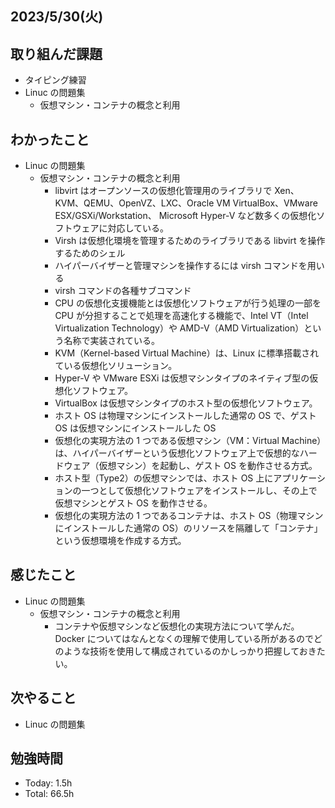 ## 2023/5/30(火)

## 取り組んだ課題

- タイピング練習
- Linuc の問題集
  - 仮想マシン・コンテナの概念と利用

## わかったこと

- Linuc の問題集
  - 仮想マシン・コンテナの概念と利用
    - libvirt はオープンソースの仮想化管理用のライブラリで Xen、KVM、QEMU、OpenVZ、LXC、Oracle VM VirtualBox、VMware ESX/GSXi/Workstation、 Microsoft Hyper-V など数多くの仮想化ソフトウェアに対応している。
    - Virsh は仮想化環境を管理するためのライブラリである libvirt を操作するためのシェル
    - ハイパーバイザーと管理マシンを操作するには virsh コマンドを用いる
    - virsh コマンドの各種サブコマンド
    - CPU の仮想化支援機能とは仮想化ソフトウェアが行う処理の一部を CPU が分担することで処理を高速化する機能で、Intel VT（Intel Virtualization Technology）や AMD-V（AMD Virtualization）という名称で実装されている。
    - KVM（Kernel-based Virtual Machine）は、Linux に標準搭載されている仮想化ソリューション。
    - Hyper-V や VMware ESXi は仮想マシンタイプのネイティブ型の仮想化ソフトウェア。
    - VirtualBox は仮想マシンタイプのホスト型の仮想化ソフトウェア。
    - ホスト OS は物理マシンにインストールした通常の OS で、ゲスト OS は仮想マシンにインストールした OS
    - 仮想化の実現方法の 1 つである仮想マシン（VM：Virtual Machine）は、ハイパーバイザーという仮想化ソフトウェア上で仮想的なハードウェア（仮想マシン）を起動し、ゲスト OS を動作させる方式。
    - ホスト型（Type2）の仮想マシンでは、ホスト OS 上にアプリケーションの一つとして仮想化ソフトウェアをインストールし、その上で仮想マシンとゲスト OS を動作させる。
    - 仮想化の実現方法の 1 つであるコンテナは、ホスト OS（物理マシンにインストールした通常の OS）のリソースを隔離して「コンテナ」という仮想環境を作成する方式。

## 感じたこと

- Linuc の問題集
  - 仮想マシン・コンテナの概念と利用
    - コンテナや仮想マシンなど仮想化の実現方法について学んだ。Docker についてはなんとなくの理解で使用している所があるのでどのような技術を使用して構成されているのかしっかり把握しておきたい。

## 次やること

- Linuc の問題集

## 勉強時間

- Today: 1.5h
- Total: 66.5h
